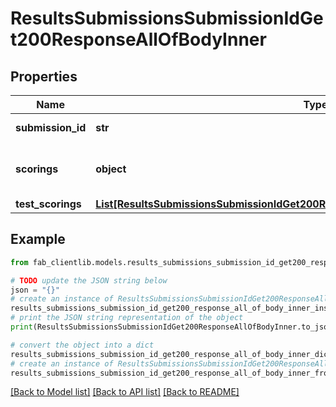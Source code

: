 # ResultsSubmissionsSubmissionIdGet200ResponseAllOfBodyInner


## Properties

Name | Type | Description | Notes
------------ | ------------- | ------------- | -------------
**submission_id** | **str** | ID of submission. | [optional] 
**scorings** | **object** | Dictionary of submission scores. | [optional] 
**test_scorings** | [**List[ResultsSubmissionsSubmissionIdGet200ResponseAllOfBodyInnerTestScoringsInner]**](ResultsSubmissionsSubmissionIdGet200ResponseAllOfBodyInnerTestScoringsInner.md) |  | [optional] 

## Example

```python
from fab_clientlib.models.results_submissions_submission_id_get200_response_all_of_body_inner import ResultsSubmissionsSubmissionIdGet200ResponseAllOfBodyInner

# TODO update the JSON string below
json = "{}"
# create an instance of ResultsSubmissionsSubmissionIdGet200ResponseAllOfBodyInner from a JSON string
results_submissions_submission_id_get200_response_all_of_body_inner_instance = ResultsSubmissionsSubmissionIdGet200ResponseAllOfBodyInner.from_json(json)
# print the JSON string representation of the object
print(ResultsSubmissionsSubmissionIdGet200ResponseAllOfBodyInner.to_json())

# convert the object into a dict
results_submissions_submission_id_get200_response_all_of_body_inner_dict = results_submissions_submission_id_get200_response_all_of_body_inner_instance.to_dict()
# create an instance of ResultsSubmissionsSubmissionIdGet200ResponseAllOfBodyInner from a dict
results_submissions_submission_id_get200_response_all_of_body_inner_from_dict = ResultsSubmissionsSubmissionIdGet200ResponseAllOfBodyInner.from_dict(results_submissions_submission_id_get200_response_all_of_body_inner_dict)
```
[[Back to Model list]](../README.md#documentation-for-models) [[Back to API list]](../README.md#documentation-for-api-endpoints) [[Back to README]](../README.md)


